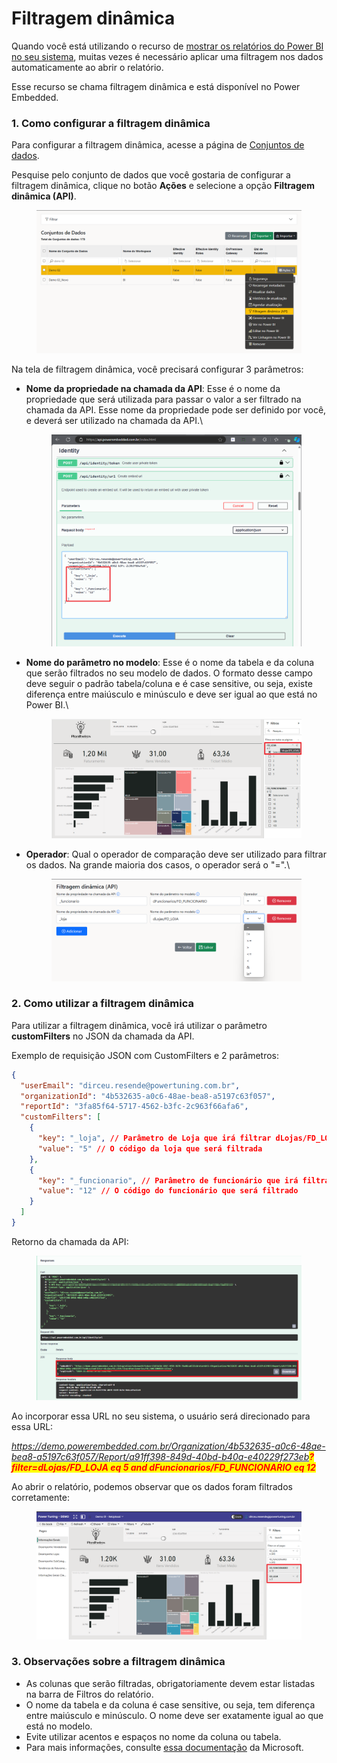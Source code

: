 # Filtragem dinâmica

Quando você está utilizando o recurso de [mostrar os relatórios do Power BI no seu sistema](mostrar-relatorio-no-seu-sistema.md), muitas vezes é necessário aplicar uma filtragem nos dados automaticamente ao abrir o relatório.

Esse recurso se chama filtragem dinâmica e está disponível no Power Embedded.



### 1. Como configurar a filtragem dinâmica

Para configurar a filtragem dinâmica, acesse a página de [Conjuntos de dados](https://admin.powerembedded.com.br/Datasets).

Pesquise pelo conjunto de dados que você gostaria de configurar a filtragem dinâmica, clique no botão **Ações** e selecione a opção **Filtragem dinâmica (API)**.

<figure><img src="../../.gitbook/assets/image (390).png" alt=""><figcaption></figcaption></figure>

Na tela de filtragem dinâmica, você precisará configurar 3 parâmetros:

*   **Nome da propriedade na chamada da API**: Esse é o nome da propriedade que será utilizada para passar o valor a ser filtrado na chamada da API. Esse nome da propriedade pode ser definido por você, e deverá ser utilizado na chamada da API.\


    <figure><img src="../../.gitbook/assets/image (392).png" alt=""><figcaption></figcaption></figure>


*   **Nome do parâmetro no modelo**: Esse é o nome da tabela e da coluna que serão filtrados no seu modelo de dados. O formato desse campo deve seguir o padrão tabela/coluna e é case sensitive, ou seja, existe diferença entre maiúsculo e minúsculo e deve ser igual ao que está no Power BI.\


    <figure><img src="../../.gitbook/assets/image (393).png" alt=""><figcaption></figcaption></figure>


*   **Operador**: Qual o operador de comparação deve ser utilizado para filtrar os dados. Na grande maioria dos casos, o operador será o "=".\


    <figure><img src="../../.gitbook/assets/image (398).png" alt=""><figcaption></figcaption></figure>



### 2. Como utilizar a filtragem dinâmica

Para utilizar a filtragem dinâmica, você irá utilizar o parâmetro **customFilters** no JSON da chamada da API.

Exemplo de requisição JSON com CustomFilters e 2 parâmetros:

```json
{
  "userEmail": "dirceu.resende@powertuning.com.br",
  "organizationId": "4b532635-a0c6-48ae-bea8-a5197c63f057",
  "reportId": "3fa85f64-5717-4562-b3fc-2c963f66afa6",
  "customFilters": [
    {
      "key": "_loja", // Parâmetro de Loja que irá filtrar dLojas/FD_LOJA
      "value": "5" // O código da loja que será filtrada
    },
    {
      "key": "_funcionario", // Parâmetro de funcionário que irá filtrar
      "value": "12" // O código do funcionário que será filtrado
    }
  ]
}
```



Retorno da chamada da API:

<figure><img src="../../.gitbook/assets/image (394).png" alt=""><figcaption></figcaption></figure>

Ao incorporar essa URL no seu sistema, o usuário será direcionado para essa URL:

_https://demo.powerembedded.com.br/Organization/4b532635-a0c6-48ae-bea8-a5197c63f057/Report/a91ff398-849d-40bd-b40a-e40229f273eb<mark style="color:red;">**?filter=dLojas/FD\_LOJA eq 5 and dFuncionarios/FD\_FUNCIONARIO eq 12**</mark>_



Ao abrir o relatório, podemos observar que os dados foram filtrados corretamente:

<figure><img src="../../.gitbook/assets/image (395).png" alt=""><figcaption></figcaption></figure>



### 3. Observações sobre a filtragem dinâmica

* As colunas que serão filtradas, obrigatoriamente devem estar listadas na barra de Filtros do relatório.
* O nome da tabela e da coluna é case sensitive, ou seja, tem diferença entre maiúsculo e minúsculo. O nome deve ser exatamente igual ao que está no modelo.
* Evite utilizar acentos e espaços no nome da coluna ou tabela.
* Para mais informações, consulte [essa documentação](https://learn.microsoft.com/pt-br/power-bi/collaborate-share/service-url-filters) da Microsoft.
